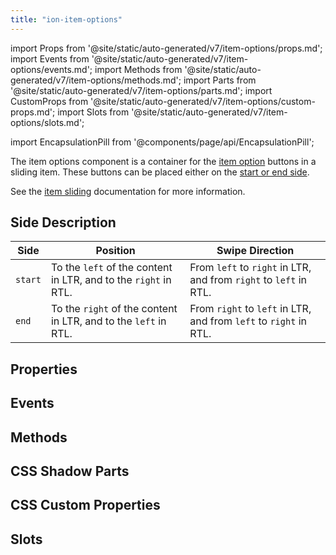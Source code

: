 ```yaml
---
title: "ion-item-options"
---
```

import Props from '@site/static/auto-generated/v7/item-options/props.md';
import Events from '@site/static/auto-generated/v7/item-options/events.md';
import Methods from '@site/static/auto-generated/v7/item-options/methods.md';
import Parts from '@site/static/auto-generated/v7/item-options/parts.md';
import CustomProps from '@site/static/auto-generated/v7/item-options/custom-props.md';
import Slots from '@site/static/auto-generated/v7/item-options/slots.md';

<head>
  <title>ion-item-options: Option Button Components for Ionic Apps</title>
  <meta name="description" content="ion-item-options are for ion-item-sliding. These option buttons can be placed either on the start or end side. Read to learn more about use on Ionic apps." />
</head>

import EncapsulationPill from '@components/page/api/EncapsulationPill';


The item options component is a container for the [item option](./item-option) buttons in a sliding item. These buttons can be placed either on the [start or end side](#side-description).

See the [item sliding](./item-sliding) documentation for more information.


## Side Description

| Side    | Position                                                        | Swipe Direction                                                   |
|---------|-----------------------------------------------------------------|-------------------------------------------------------------------|
| `start` | To the `left` of the content in LTR, and to the `right` in RTL. | From `left` to `right` in LTR, and from `right` to `left` in RTL. |
| `end`   | To the `right` of the content in LTR, and to the `left` in RTL. | From `right` to `left` in LTR, and from `left` to `right` in RTL. |




## Properties
<Props />

## Events
<Events />

## Methods
<Methods />

## CSS Shadow Parts
<Parts />

## CSS Custom Properties
<CustomProps />

## Slots
<Slots />
